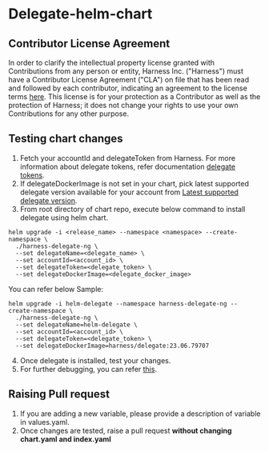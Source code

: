 # Delegate-helm-chart

## Contributor License Agreement

In order to clarify the intellectual property license granted with Contributions from any person or entity, Harness Inc. ("Harness") must have a Contributor License Agreement ("CLA") on file that has been read and followed by each contributor, indicating an agreement to the license terms [here](https://github.com/harness-apps/delegate-helm-chart/blob/main/Contributor_license_agreement.md). This license is for your protection as a Contributor as well as the protection of Harness; it does not change your rights to use your own Contributions for any other purpose.

## Testing chart changes
1. Fetch your accountId and delegateToken from Harness. For more information about delegate tokens, refer documentation [delegate tokens](https://developer.harness.io/docs/platform/delegates/secure-delegates/secure-delegates-with-tokens/).
2. If delegateDockerImage is not set in your chart, pick latest supported delegate version available for your account from [Latest supported delegate version](https://developer.harness.io/docs/platform/delegates/install-delegates/delegate-upgrades-and-expiration#latest-supported-delegate-version).
3. From root directory of chart repo, execute below command to install delegate using helm chart.
```console
helm upgrade -i <release_name> --namespace <namespace> --create-namespace \
  ./harness-delegate-ng \
  --set delegateName=<delegate_name> \
  --set accountId=<account_id> \
  --set delegateToken=<delegate_token> \
  --set delegateDockerImage=<delegate_docker_image>
```

You can refer below Sample:
```console
helm upgrade -i helm-delegate --namespace harness-delegate-ng --create-namespace \
  ./harness-delegate-ng \
  --set delegateName=helm-delegate \
  --set accountId=<account_id> \
  --set delegateToken=<delegate_token> \
  --set delegateDockerImage=harness/delegate:23.06.79707
```
4. Once delegate is installed, test your changes.
5. For further debugging, you can refer [this](https://helm.sh/docs/chart_template_guide/debugging/).

## Raising Pull request
1. If you are adding a new variable, please provide a description of variable in values.yaml.
2. Once changes are tested, raise a pull request **without changing chart.yaml and index.yaml**
